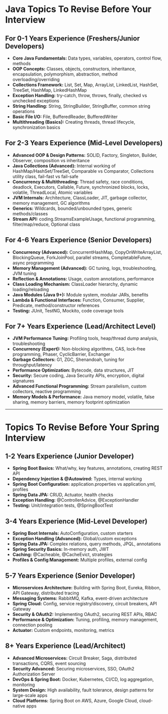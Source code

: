 # Java Topics To Revise Before Your Interview

## For 0-1 Years Experience (Freshers/Junior Developers)

- **Core Java Fundamentals:** Data types, variables, operators, control flow, methods
- **OOP Concepts:** Classes, objects, constructors, inheritance, encapsulation, polymorphism, abstraction, method
  overloading/overriding
- **Collections Framework:** List, Set, Map, ArrayList, LinkedList, HashSet, TreeSet, HashMap, LinkedHashMap
- **Exception Handling:** try-catch, throw, throws, finally, checked vs unchecked exceptions
- **String Handling:** String, StringBuilder, StringBuffer, common string operations
- **Basic File I/O:** File, BufferedReader, BufferedWriter
- **Multithreading (Basics):** Creating threads, thread lifecycle, synchronization basics

## For 2-3 Years Experience (Mid-Level Developers)

- **Advanced OOP & Design Patterns:** SOLID, Factory, Singleton, Builder, Observer, composition vs inheritance
- **Java Collections (Advanced):** Internal working of HashMap/HashSet/TreeSet, Comparable vs Comparator, Collections
  utility class, fail-fast vs fail-safe
- **Concurrency & Multithreading:** Thread safety, race conditions, deadlock, Executors, Callable, Future, synchronized
  blocks, locks, volatile, ThreadLocal, Atomic variables
- **JVM Internals:** Architecture, ClassLoader, JIT, garbage collector, memory management, GC algorithms
- **Generics:** Wildcards, bounded/unbounded types, generic methods/classes
- **Stream API:** coding.StreamsExampleUsage, functional programming, filter/map/reduce, Optional class

## For 4-6 Years Experience (Senior Developers)

- **Concurrency (Advanced):** ConcurrentHashMap, CopyOnWriteArrayList, BlockingQueue, ForkJoinPool, parallel streams,
  CompletableFuture, async programming
- **Memory Management (Advanced):** GC tuning, logs, troubleshooting, JVM tuning
- **Reflection & Annotations:** Usage, custom annotations, performance
- **Class Loading Mechanism:** ClassLoader hierarchy, dynamic loading/reloading
- **Java Modules (Java 9+):** Module system, modular JARs, benefits
- **Lambda & Functional Interfaces:** Function, Consumer, Supplier, Predicate, method/constructor references
- **Testing:** JUnit, TestNG, Mockito, code coverage tools

## For 7+ Years Experience (Lead/Architect Level)

- **JVM Performance Tuning:** Profiling tools, heap/thread dump analysis, troubleshooting
- **Concurrency (Expert):** Non-blocking algorithms, CAS, lock-free programming, Phaser, CyclicBarrier, Exchanger
- **Garbage Collectors:** G1, ZGC, Shenandoah, tuning for throughput/latency
- **Performance Optimization:** Bytecode, data structures, JIT
- **Security:** Secure coding, Java Security APIs, encryption, digital signatures
- **Advanced Functional Programming:** Stream parallelism, custom collectors, reactive programming
- **Memory Models & Performance:** Java memory model, volatile, false sharing, memory barriers, memory footprint
  optimization

---

# Topics To Revise Before Your Spring Interview

## 1-2 Years Experience (Junior Developer)

- **Spring Boot Basics:** What/why, key features, annotations, creating REST API
- **Dependency Injection & @Autowired:** Types, internal working
- **Spring Boot Configuration:** application.properties vs application.yml, profiles
- **Spring Data JPA:** CRUD, Actuator, health checks
- **Exception Handling:** @ControllerAdvice, @ExceptionHandler
- **Testing:** Unit/integration tests, @SpringBootTest

## 3-4 Years Experience (Mid-Level Developer)

- **Spring Boot Internals:** AutoConfiguration, custom starters
- **Exception Handling (Advanced):** Global/custom exceptions
- **Spring Data JPA:** Complex relations, query methods, JPQL, annotations
- **Spring Security Basics:** In-memory auth, JWT
- **Caching:** @Cacheable, @CacheEvict, strategies
- **Profiles & Config Management:** Multiple profiles, external config

## 5-7 Years Experience (Senior Developer)

- **Microservices Architecture:** Building with Spring Boot, Eureka, Ribbon, API Gateway, distributed tracing
- **Messaging Systems:** RabbitMQ, Kafka, event-driven architecture
- **Spring Cloud:** Config, service registry/discovery, circuit breakers, API Gateway
- **Security & OAuth2:** Implementing OAuth2, securing REST APIs, RBAC
- **Performance & Optimization:** Tuning, profiling, memory management, connection pooling
- **Actuator:** Custom endpoints, monitoring, metrics

## 8+ Years Experience (Lead/Architect)

- **Advanced Microservices:** Circuit Breaker, Saga, distributed transactions, CQRS, event sourcing
- **Security Advanced:** Securing microservices, SSO, OAuth2 Authorization Server
- **DevOps & Spring Boot:** Docker, Kubernetes, CI/CD, log aggregation, monitoring
- **System Design:** High availability, fault tolerance, design patterns for large-scale apps
- **Cloud Platforms:** Spring Boot on AWS, Azure, Google Cloud, cloud-native apps
